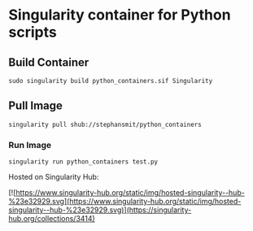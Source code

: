 # Singularity container for Python scripts

## Build Container
~~~
sudo singularity build python_containers.sif Singularity
~~~

## Pull Image
~~~
singularity pull shub://stephansmit/python_containers
~~~

### Run Image
~~~
singularity run python_containers test.py
~~~

Hosted on Singularity Hub:

[![https://www.singularity-hub.org/static/img/hosted-singularity--hub-%23e32929.svg](https://www.singularity-hub.org/static/img/hosted-singularity--hub-%23e32929.svg)](https://singularity-hub.org/collections/3414)

